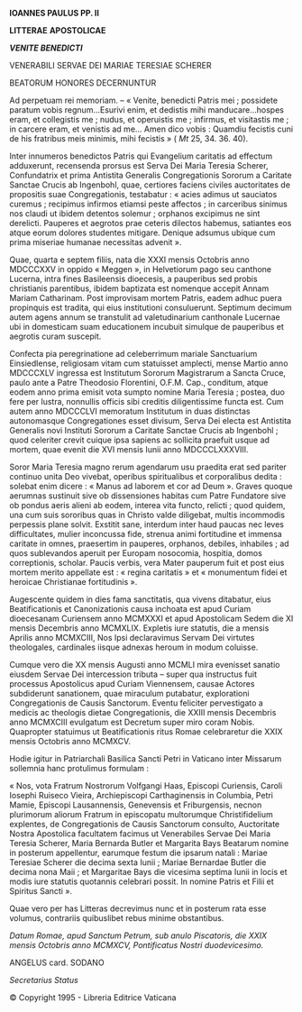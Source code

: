 **IOANNES PAULUS PP. II**

**LITTERAE** **APOSTOLICAE**

***VENITE BENEDICTI***

VENERABILI SERVAE DEI MARIAE TERESIAE SCHERER

BEATORUM HONORES DECERNUNTUR

Ad perpetuam rei memoriam. – « Venite, benedicti Patris mei ; possidete paratum vobis regnum...Esurivi enim, et dedistis mihi manducare...hospes eram, et collegistis me ; nudus, et operuistis me ; infirmus, et visitastis me ; in carcere eram, et venistis ad me... Amen dico vobis : Quamdiu fecistis cuni de his fratribus meis minimis, mihi fecistis » ( *Mt* 25, 34. 36. 40).

Inter innumeros benedictos Patris qui Evangelium caritatis ad effectum adduxerunt, recensenda prorsus est Serva Dei Maria Teresia Scherer, Confundatrix et prima Antistita Generalis Congregationis Sororum a Caritate Sanctae Crucis ab Ingenbohl, quae, certiores faciens civiles auctoritates de propositis suae Congregationis, testabatur : « acies adimus ut sauciatos curemus ; recipimus infirmos etiamsi peste affectos ; in carceribus sinimus nos claudi ut ibidem detentos solemur ; orphanos excipimus ne sint derelicti. Pauperes et aegrotos prae ceteris dilectos habemus, satiantes eos atque eorum dolores studentes mitigare. Denique adsumus ubique cum prima miseriae humanae necessitas advenit ».

Quae, quarta e septem filiis, nata die XXXI mensis Octobris anno MDCCCXXV in oppido « Meggen », in Helvetiorum pago seu canthone Lucerna, intra fines Basileensis dioecesis, a pauperibus sed probis christianis parentibus, ibidem baptizata est nomenque accepit Annam Mariam Catharinam. Post improvisam mortem Patris, eadem adhuc puera propinquis est tradita, qui eius institutioni consuluerunt. Septimum decimum autem agens annum se transtulit ad valetudinarium canthonale Lucernae ubi in domesticam suam educationem incubuit simulque de pauperibus et aegrotis curam suscepit.

Confecta pia peregrinatione ad celeberrimum mariale Sanctuarium Einsiedlense, religiosam vitam cum statuisset amplecti, mense Martio anno MDCCCXLV ingressa est Institutum Sororum Magistrarum a Sancta Cruce, paulo ante a Patre Theodosio Florentini, O.F.M. Cap., conditum, atque eodem anno prima emisit vota sumpto nomine Maria Teresia ; postea, duo fere per lustra, nonnullis officis sibi creditis diligentissime functa est. Cum autem anno MDCCCLVI memoratum Institutum in duas distinctas autonomasque Congregationes esset divisum, Serva Dei electa est Antistita Generalis novi Instituti Sororum a Caritate Sanctae Crucis ab Ingenbohl ; quod celeriter crevit cuique ipsa sapiens ac sollicita praefuit usque ad mortem, quae evenit die XVI mensis Iunii anno MDCCCLXXXVIII.

Soror Maria Teresia magno rerum agendarum usu praedita erat sed pariter continuo unita Deo vivebat, operibus spiritualibus et corporalibus dedita : solebat enim dicere : « Manus ad laborem et cor ad Deum ». Graves quoque aerumnas sustinuit sive ob dissensiones habitas cum Patre Fundatore sive ob pondus aeris alieni ab eodem, interea vita functo, relicti ; quod quidem, una cum suis sororibus quas in Christo valde diligebat, multis incommodis perpessis plane solvit. Exstitit sane, interdum inter haud paucas nec leves difficultates, mulier inconcussa fide, strenua animi fortitudine et immensa caritate in omnes, praesertim in pauperes, orphanos, debiles, inhabiles ; ad quos sublevandos aperuit per Europam nosocomia, hospitia, domos correptionis, scholar. Paucis verbis, vera Mater pauperum fuit et post eius mortem merito appellate est : « regina caritatis » et « monumentum fidei et heroicae Christianae fortitudinis ».

Augescente quidem in dies fama sanctitatis, qua vivens ditabatur, eius Beatificationis et Canonizationis causa inchoata est apud Curiam dioecesanam Curiensem anno MCMXXXI et apud Apostolicam Sedem die XI mensis Decembris anno MCMXLIX. Expletis iure statutis, die a mensis Aprilis anno MCMXCIII, Nos Ipsi declaravimus Servam Dei virtutes theologales, cardinales iisque adnexas heroum in modum coluisse.

Cumque vero die XX mensis Augusti anno MCMLI mira evenisset sanatio eiusdem Servae Dei intercession tributa – super qua instructus fuit processus Apostolicus apud Curiam Viennensem, causae Actores subdiderunt sanationem, quae miraculum putabatur, explorationi Congregationis de Causis Sanctorum. Eventu feliciter pervestigato a medicis ac theologis dietae Congregationis, die XXIII mensis Decembris anno MCMXCIII evulgatum est Decretum super miro coram Nobis. Quapropter statuimus ut Beatificationis ritus Romae celebraretur die XXIX mensis Octobris anno MCMXCV.

Hodie igitur in Patriarchali Basilica Sancti Petri in Vaticano inter Missarum sollemnia hanc protulimus formulam :

« Nos, vota Fratrum Nostrorum Volfgangi Haas, Episcopi Curiensis, Caroli Iosephi Ruiseco Vieira, Archiepiscopi Carthaginensis in Columbia, Petri Mamie, Episcopi Lausannensis, Genevensis et Friburgensis, necnon plurimorum aliorum Fratrum in episcopatu multorumque Christifidelium explentes, de Congregationis de Causis Sanctorum consulto, Auctoritate Nostra Apostolica facultatem facimus ut Venerabiles Servae Dei Maria Teresia Scherer, Maria Bernarda Butler et Margarita Bays Beatarum nomine in posterum appellentur, earumque festum die ipsarum natali : Mariae Teresiae Scherer die decima sexta Iunii ; Mariae Bernardae Butler die decima nona Maii ; et Margaritae Bays die vicesima septima Iunii in locis et modis iure statutis quotannis celebrari possit. In nomine Patris et Filii et Spiritus Sancti ».

Quae vero per has Litteras decrevimus nunc et in posterum rata esse volumus, contrariis quibuslibet rebus minime obstantibus.

*Datum Romae, apud Sanctum Petrum, sub anulo Piscatoris, die XXIX mensis Octobris anno MCMXCV, Pontificatus Nostri duodevicesimo.*

ANGELUS card. SODANO

*Secretarius Status*

© Copyright 1995 - Libreria Editrice Vaticana